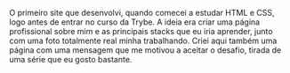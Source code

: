 O primeiro site que desenvolvi, quando comecei a estudar HTML e CSS, logo antes de entrar no curso da Trybe. A ideia era criar uma página profissional sobre mim e as principais stacks que eu iria aprender, junto com uma foto totalmente real minha trabalhando.
Criei aqui também uma página com uma mensagem que me motivou a aceitar o desafio, tirada de uma série que eu gosto bastante.